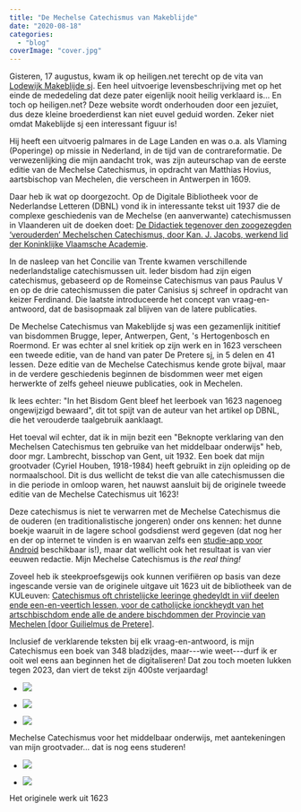 ```yaml
---
title: "De Mechelse Catechismus van Makeblijde"
date: "2020-08-18"
categories: 
  - "blog"
coverImage: "cover.jpg"
---
```


Gisteren, 17 augustus, kwam ik op heiligen.net terecht op de vita van [Lodewijk Makeblijde sj](http://www.heiligen.net/heiligen/08/17/08-17-1630-lodewijk.php). Een heel uitvoerige levensbeschrijving met op het einde de mededeling dat deze pater eigenlijk nooit heilig verklaard is... En toch op heiligen.net? Deze website wordt onderhouden door een jezuïet, dus deze kleine broederdienst kan niet euvel geduid worden. Zeker niet omdat Makeblijde sj een interessant figuur is! 

Hij heeft een uitvoerig palmares in de Lage Landen en was o.a. als Vlaming (Poperinge) op missie in Nederland, in de tijd van de contrareformatie. De verwezenlijking die mijn aandacht trok, was zijn auteurschap van de eerste editie van de Mechelse Catechismus, in opdracht van Matthias Hovius, aartsbischop van Mechelen, die verscheen in Antwerpen in 1609.

Daar heb ik wat op doorgezocht. Op de Digitale Bibliotheek voor de Nederlandse Letteren (DBNL) vond ik in interessante tekst uit 1937 die de complexe geschiedenis van de Mechelse (en aanverwante) catechismussen in Vlaanderen uit de doeken doet: [De Didactiek tegenover den zoogezegden ‘verouderden’ Mechelschen Catechismus, door Kan. J. Jacobs, werkend lid der Koninklijke Vlaamsche Academie](https://www.dbnl.org/tekst/_ver025193701_01/_ver025193701_01_0039.php). 

In de nasleep van het Concilie van Trente kwamen verschillende nederlandstalige catechismussen uit. Ieder bisdom had zijn eigen catechismus, gebaseerd op de Romeinse Catechismus van paus Paulus V en op de drie catechismussen die pater Canisius sj schreef in opdracht van keizer Ferdinand. Die laatste introduceerde het concept van vraag-en-antwoord, dat de basisopmaak zal blijven van de latere publicaties.

De Mechelse Catechismus van Makeblijde sj was een gezamenlijk inititief van bisdommen Brugge, Ieper, Antwerpen, Gent, 's Hertogenbosch en Roermond. Er was echter al snel kritiek op zijn werk en in 1623 verscheen een tweede editie, van de hand van pater De Pretere sj, in 5 delen en 41 lessen. Deze editie van de Mechelse Catechismus kende grote bijval, maar in de verdere geschiedenis beginnen de bisdommen weer met eigen herwerkte of zelfs geheel nieuwe publicaties, ook in Mechelen. 

Ik lees echter: "In het Bisdom Gent bleef het leerboek van 1623 nagenoeg ongewijzigd bewaard", dit tot spijt van de auteur van het artikel op DBNL, die het verouderde taalgebruik aanklaagt. 

Het toeval wil echter, dat ik in mijn bezit een "Beknopte verklaring van den Mechelsen Catechismus ten gebruike van het middelbaar onderwijs" heb, door mgr. Lambrecht, bisschop van Gent, uit 1932. Een boek dat mijn grootvader (Cyriel Houben, 1918-1984) heeft gebruikt in zijn opleiding op de normaalschool. Dit is dus wellicht de tekst die van alle catechismussen die in die periode in omloop waren, het nauwst aansluit bij de originele tweede editie van de Mechelse Catechismus uit 1623!

Deze catechismus is niet te verwarren met de Mechelse Catechismus die de ouderen (en traditionalistische jongeren) onder ons kennen: het dunne boekje waaruit in de lagere school godsdienst werd gegeven (dat nog her en der op internet te vinden is en waarvan zelfs een [studie-app voor Android](/portfolio/mechelse-catechismus/) beschikbaar is!), maar dat wellicht ook het resultaat is van vier eeuwen redactie. Mijn Mechelse Catechismus is _the real thing!_ 

Zoveel heb ik steekproefsgewijs ook kunnen verifiëren op basis van deze ingescande versie van de originele uitgave uit 1623 uit de bibliotheek van de KULeuven: [Catechismus oft christelijcke leeringe ghedeyldt in viif deelen ende een-en-veertich lessen, voor de catholijcke ionckheydt van het artschbischdom ende alle de andere bischdommen der Provincie van Mechelen \[door Guilielmus de Pretere\]](http://depot.lias.be/delivery/DeliveryManagerServlet?dps_pid=IE4698284&). 

Inclusief de verklarende teksten bij elk vraag-en-antwoord, is mijn Catechismus een boek van 348 bladzijdes, maar---wie weet---durf ik er ooit wel eens aan beginnen het de digitaliseren! Dat zou toch moeten lukken tegen 2023, dan viert de tekst zijn 400ste verjaardag!

- [![](images/DSC_0460-700x933.jpg)](images/DSC_0460-scaled.jpg)
    
- [![](images/DSC_0463-700x525.jpg)](images/DSC_0463-scaled.jpg)
    
- [![](images/DSC_0461-700x584.jpg)](images/DSC_0461-scaled.jpg)
    

Mechelse Catechismus voor het middelbaar onderwijs, met aantekeningen van mijn grootvader... dat is nog eens studeren!

- [![](images/28_VIEW.jpg)](images/28_VIEW.jpg)
    
- [![](images/30_VIEW.jpg)](images/30_VIEW.jpg)
    

Het originele werk uit 1623
